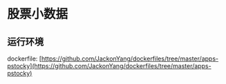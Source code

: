 #  股票小数据


## 运行环境

dockerfile: [https://github.com/JackonYang/dockerfiles/tree/master/apps-pstocky](https://github.com/JackonYang/dockerfiles/tree/master/apps-pstocky)
